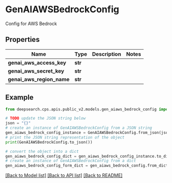 # GenAIAWSBedrockConfig

Config for AWS Bedrock

## Properties

Name | Type | Description | Notes
------------ | ------------- | ------------- | -------------
**genai_aws_access_key** | **str** |  | 
**genai_aws_secret_key** | **str** |  | 
**genai_aws_region_name** | **str** |  | 

## Example

```python
from deepsearch.cps.apis.public_v2.models.gen_aiaws_bedrock_config import GenAIAWSBedrockConfig

# TODO update the JSON string below
json = "{}"
# create an instance of GenAIAWSBedrockConfig from a JSON string
gen_aiaws_bedrock_config_instance = GenAIAWSBedrockConfig.from_json(json)
# print the JSON string representation of the object
print(GenAIAWSBedrockConfig.to_json())

# convert the object into a dict
gen_aiaws_bedrock_config_dict = gen_aiaws_bedrock_config_instance.to_dict()
# create an instance of GenAIAWSBedrockConfig from a dict
gen_aiaws_bedrock_config_form_dict = gen_aiaws_bedrock_config.from_dict(gen_aiaws_bedrock_config_dict)
```
[[Back to Model list]](../README.md#documentation-for-models) [[Back to API list]](../README.md#documentation-for-api-endpoints) [[Back to README]](../README.md)


